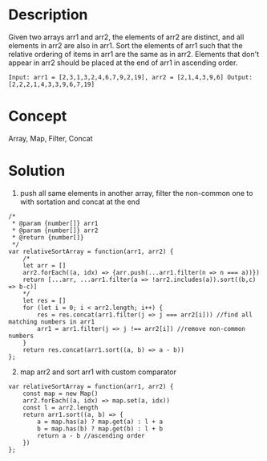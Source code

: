 # Description
Given two arrays arr1 and arr2, the elements of arr2 are distinct, and all elements in arr2 are also in arr1. Sort the elements of arr1 such that the relative ordering of items in arr1 are the same as in arr2.  Elements that don't appear in arr2 should be placed at the end of arr1 in ascending order.
```
Input: arr1 = [2,3,1,3,2,4,6,7,9,2,19], arr2 = [2,1,4,3,9,6] Output: [2,2,2,1,4,3,3,9,6,7,19]
```
# Concept
Array, Map, Filter, Concat
# Solution
1. push all same elements in another array, filter the non-common one to with sortation and concat at the end
```
/*
 * @param {number[]} arr1
 * @param {number[]} arr2
 * @return {number[]}
 */
var relativeSortArray = function(arr1, arr2) {
    /*
    let arr = []
    arr2.forEach((a, idx) => {arr.push(...arr1.filter(n => n === a))})
    return [...arr, ...arr1.filter(a => !arr2.includes(a)).sort((b,c) => b-c)]
    */
    let res = []
    for (let i = 0; i < arr2.length; i++) {
        res = res.concat(arr1.filter(j => j === arr2[i])) //find all matching numbers in arr1 
        arr1 = arr1.filter(j => j !== arr2[i]) //remove non-common numbers 
    }
    return res.concat(arr1.sort((a, b) => a - b))
};
```
2. map arr2 and sort arr1 with custom comparator
```
var relativeSortArray = function(arr1, arr2) {
    const map = new Map()
    arr2.forEach((a, idx) => map.set(a, idx))
    const l = arr2.length
    return arr1.sort((a, b) => { 
        a = map.has(a) ? map.get(a) : l + a
        b = map.has(b) ? map.get(b) : l + b
        return a - b //ascending order
    })
};
```
